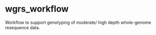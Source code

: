 # wgrs_workflow
Workflow to support genotyping of moderate/ high depth whole-genome resequence data. 
